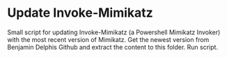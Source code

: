 # Update Invoke-Mimikatz
Small script for updating Invoke-Mimikatz (a Powershell Mimikatz Invoker) with the most recent version of Mimikatz.
Get the newest version from Benjamin Delphis Github and extract the content to this folder. Run script.
